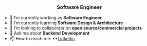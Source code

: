 <h3 align="center">Software Engineer</h3>

- 🔭 I’m currently working as **Software Engineer**
- 🌱 I’m currently learning **Software Design & Architecture**
- 👯 I’m looking to collaborate on **open source/commercial projects**
- 💬 Ask me about **Backend Development**
- 📫 How to reach me: **[Linkedin](https://www.linkedin.com/in/batiar-afas)
